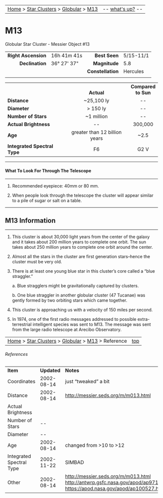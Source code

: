 |    |    |
|:---|---:|
|[Home](/notes/#object-notes) > [Star Clusters](/notes/#star-clusters) > [Globular](../!globular-cluster-info) > [M13](#m13)| -- <a href="/img/whatsup/m13.jpg" target="_blank">what's up?</a> -- |

# M13
Globular Star Cluster - Messier Object #13


|   |   |   |   |
|--:|:--|--:|:--|
|**Right Ascension**|16h 41m 41s|**Best Seen**|5/15-11/1|
|**Declination**|36&deg; 27' 37"	|**Magnitude**|5.8|
|   |   |**Constellation**|Hercules|
|   |   |   |   |

|   |   |   |
|---|:---:|:---:|
|   | <br/>**Actual**| **Compared<br/>to Sun** |
|**Distance** | ~25,100 ly | -- |
|**Diameter** | > 150 ly | -- |
|**Number of Stars**| ~1 million | -- |
|**Actual Brightness**| -- | 300,000 |
|**Age** | greater than 12 billion years | ~2.5 |
|**Integrated Spectral Type** | F6 | G2 V |

---
#### What To Look For Through The Telescope
---

1.	Recommended eyepiece: 40mm or 80 mm.

2.	When people look through the telescope the cluster will appear similar to a pile of sugar or salt on a table.

---
## M13 Information
---

1.	This cluster is about 30,000 light years from the center of the galaxy and it takes about 200 million years to complete one orbit.  The sun takes about 250 million years to complete one orbit around the center.
   
2.	Almost all the stars in the cluster are first generation stars–hence the cluster must be very old.

3.	There is at least one young blue star in this cluster’s core called a “blue straggler.”

	a.	Blue stragglers might be gravitationally captured by clusters.
	
	b.	One blue straggler in another globular cluster (47 Tucanae) was gently formed by two orbiting stars which came together.

4.	This cluster is approaching us with a velocity of 150 miles per second.

5.	In 1974, one of the first radio messages addressed to possible extra-terrestrial intelligent species was sent to M13.  The message was sent from the large radio telescope at Arecibo Observatory.

|    |    |
|:---|---:|
|[Home](/notes/#object-notes) > [Star Clusters](/notes/#star-clusters) > [Globular](../!globular-cluster-info) > [M13](#m13) > Reference|[top](#m13)|

###### References

|   |   |   |
|---|---|---|
|**Item**|**Updated**|**Notes**|
|Coordinates|2002-08-14|just “tweaked” a bit|
|Distance|2002-08-14|<http://messier.seds.org/m/m013.html>|
|Actual Brightness|  |  |
|Number of Stars| -- |  | 	
|Diameter| -- |  |
|Age|2002-08-14|changed from >10 to >12|
|Integrated Spectral Type|2002-11-22|SIMBAD|
|Other|2002-08-14|<http://messier.seds.org/m/m013.html><br/><http://antwrp.gsfc.nasa.gov/apod/ap971104.html><br/><https://apod.nasa.gov/apod/ap100527.html>|
